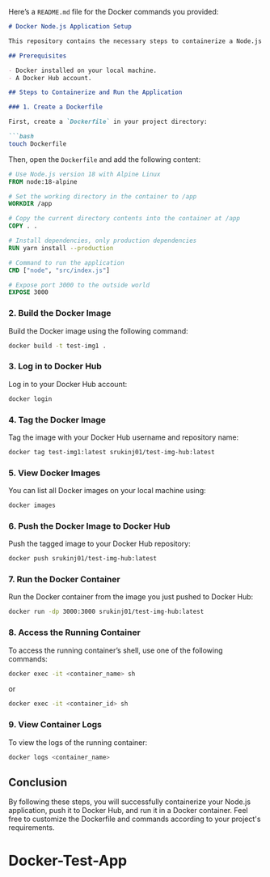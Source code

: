 Here’s a `README.md` file for the Docker commands you provided:

```markdown
# Docker Node.js Application Setup

This repository contains the necessary steps to containerize a Node.js application using Docker. The following instructions will guide you through creating a Docker image, pushing it to Docker Hub, and running it in a container.

## Prerequisites

- Docker installed on your local machine.
- A Docker Hub account.

## Steps to Containerize and Run the Application

### 1. Create a Dockerfile

First, create a `Dockerfile` in your project directory:

```bash
touch Dockerfile
```

Then, open the `Dockerfile` and add the following content:

```Dockerfile
# Use Node.js version 18 with Alpine Linux
FROM node:18-alpine

# Set the working directory in the container to /app
WORKDIR /app

# Copy the current directory contents into the container at /app
COPY . .

# Install dependencies, only production dependencies
RUN yarn install --production

# Command to run the application
CMD ["node", "src/index.js"]

# Expose port 3000 to the outside world
EXPOSE 3000
```

### 2. Build the Docker Image

Build the Docker image using the following command:

```bash
docker build -t test-img1 .
```

### 3. Log in to Docker Hub

Log in to your Docker Hub account:

```bash
docker login
```

### 4. Tag the Docker Image

Tag the image with your Docker Hub username and repository name:

```bash
docker tag test-img1:latest srukinj01/test-img-hub:latest
```

### 5. View Docker Images

You can list all Docker images on your local machine using:

```bash
docker images
```

### 6. Push the Docker Image to Docker Hub

Push the tagged image to your Docker Hub repository:

```bash
docker push srukinj01/test-img-hub:latest
```

### 7. Run the Docker Container

Run the Docker container from the image you just pushed to Docker Hub:

```bash
docker run -dp 3000:3000 srukinj01/test-img-hub:latest
```

### 8. Access the Running Container

To access the running container’s shell, use one of the following commands:

```bash
docker exec -it <container_name> sh
```

or

```bash
docker exec -it <container_id> sh
```

### 9. View Container Logs

To view the logs of the running container:

```bash
docker logs <container_name>
```

## Conclusion

By following these steps, you will successfully containerize your Node.js application, push it to Docker Hub, and run it in a Docker container. Feel free to customize the Dockerfile and commands according to your project's requirements.

# Docker-Test-App
